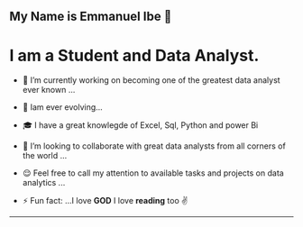 ## My Name is Emmanuel Ibe  👋

# I am a Student and Data Analyst.


- 🔭 I’m currently working on becoming one of the greatest data analyst ever known ...
  
- 🌱 Iam ever evolving...

-  🎓 I have a great knowlegde of Excel, Sql, Python and power Bi
  
- 👯 I’m looking to collaborate with great data analysts from all corners of the world ...
  
- 😌 Feel free to call my attention to available tasks and projects on data analytics  ...
  
- ⚡ Fun fact: ...I love **GOD** I love **reading** too ✌️
---
